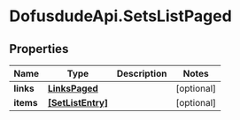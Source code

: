 # DofusdudeApi.SetsListPaged

## Properties

Name | Type | Description | Notes
------------ | ------------- | ------------- | -------------
**links** | [**LinksPaged**](LinksPaged.md) |  | [optional] 
**items** | [**[SetListEntry]**](SetListEntry.md) |  | [optional] 


